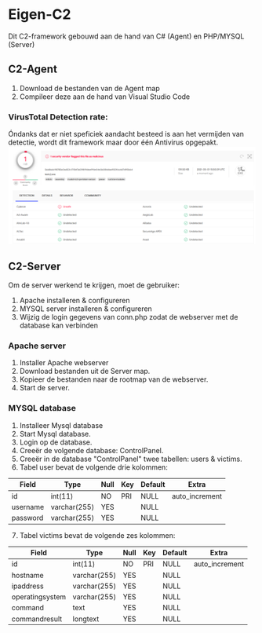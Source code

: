 # Eigen-C2

Dit C2-framework gebouwd aan de hand van C# (Agent) en PHP/MYSQL (Server)

## C2-Agent
1) Download de bestanden van de Agent map
2) Compileer deze aan de hand van Visual Studio Code

### VirusTotal Detection rate:
Óndanks dat er niet speficiek aandacht besteed is aan het vermijden van detectie, wordt dit framework maar door één Antivirus opgepakt.
![Resulaat van Virustotal](/2021-05-01%2017_51_41-VirusTotal.png)

## C2-Server
Om de server werkend te krijgen, moet de gebruiker:
1) Apache installeren & configureren
2) MYSQL server installeren & configureren
3) Wijzig de login gegevens van conn.php zodat de webserver met de database kan verbinden

### Apache server
1) Installer Apache webserver
2) Download bestanden uit de Server map.
3) Kopieer de bestanden naar de rootmap van de webserver.
4) Start de server.

### MYSQL database
1) Installeer Mysql database 
2) Start Mysql database.
3) Login op de database.
4) Creeër de volgende database: ControlPanel.
5) Creeër in de database "ControlPanel" twee tabellen: users & victims.
6) Tabel user bevat de volgende drie kolommen:

| Field    | Type         | Null | Key | Default | Extra          |
|----------|--------------|------|-----|---------|----------------|
| id       | int(11)      | NO   | PRI | NULL    | auto_increment |
| username | varchar(255) | YES  |     | NULL    |                |
| password | varchar(255) | YES  |     | NULL    |                |

7) Tabel victims bevat de volgende zes kolommen:

| Field           | Type         | Null | Key | Default | Extra          |
|-----------------|--------------|------|-----|---------|----------------|
| id              | int(11)      | NO   | PRI | NULL    | auto_increment |
| hostname        | varchar(255) | YES  |     | NULL    |                |
| ipaddress       | varchar(255) | YES  |     | NULL    |                |
| operatingsystem | varchar(255) | YES  |     | NULL    |                |
| command         | text         | YES  |     | NULL    |                |
| commandresult   | longtext     | YES  |     | NULL    |                |



